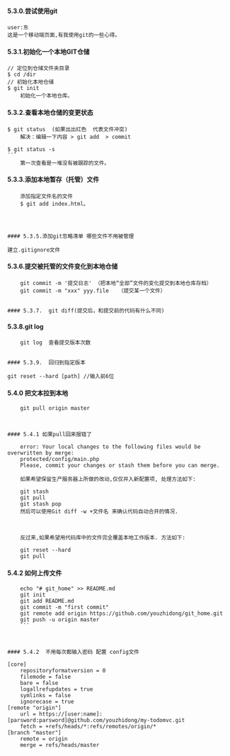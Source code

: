 #### 5.3.0.尝试使用git
	user:东
	这是一个移动端页面,有我使用git的一些心得。


#### 5.3.1.初始化一个本地GIT仓储

	// 定位到仓储文件夹目录
	$ cd /dir
	// 初始化本地仓储
	$ git init
		初始化一个本地仓库。


#### 5.3.2.查看本地仓储的变更状态
	$ git status  (如果出出红色  代表文件冲突)
	    解决：编辑一下内容 > git add  > commit

	$ git status -s
	```
		第一次查看是一堆没有被跟踪的文件。



#### 5.3.3.添加本地暂存（托管）文件
```
	添加指定文件名的文件
	$ git add index.html。




#### 5.3.5.添加git忽略清单 哪些文件不用被管理
```
	建立.gitignore文件




#### 5.3.6.提交被托管的文件变化到本地仓储
```
	git commit -m '提交日志' （把本地“全部”文件的变化提交到本地仓库存档）
	git commit -m "xxx" yyy.file   （提交某一个文件）
	

#### 5.3.7.  git diff(提交后，和提交前的代码有什么不同)
```


#### 5.3.8.git log
```
	git log  查看提交版本次数


#### 5.3.9.  回归到指定版本
```
	git reset --hard [path] //输入前6位


#### 5.4.0  把文本拉到本地
```
	git pull origin master



#### 5.4.1 如果pull回来报错了
```
		error: Your local changes to the following files would be overwritten by merge:
        protected/config/main.php
		Please, commit your changes or stash them before you can merge.

		如果希望保留生产服务器上所做的改动,仅仅并入新配置项, 处理方法如下:

		git stash
		git pull
		git stash pop
		然后可以使用Git diff -w +文件名 来确认代码自动合并的情况.



		反过来,如果希望用代码库中的文件完全覆盖本地工作版本. 方法如下:

		git reset --hard
		git pull


#### 5.4.2  如何上传文件
```
	echo "# git_home" >> README.md
	git init
	git add README.md
	git commit -m "first commit"
	git remote add origin https://github.com/youzhidong/git_home.git
	git push -u origin master
	```



#### 5.4.2  不用每次都输入密码 配置 config文件
```

	[core]
		repositoryformatversion = 0
		filemode = false
		bare = false
		logallrefupdates = true
		symlinks = false
		ignorecase = true
	[remote "origin"]
		url = https://[user:name]:[parsword:parsword]@github.com/youzhidong/my-todomvc.git
		fetch = +refs/heads/*:refs/remotes/origin/*
	[branch "master"]
		remote = origin
		merge = refs/heads/master

